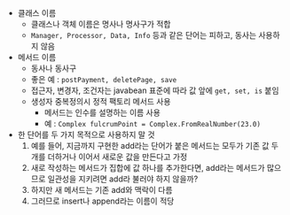 - 클래스 이름
  * 클래스나 객체 이름은 명사나 명사구가 적합
  * `Manager, Processor, Data, Info` 등과 같은 단어는 피하고, 동사는 사용하지 않음
- 메서드 이름
  * 동사나 동사구
  * 좋은 예 : `postPayment, deletePage, save`
  * 접근자, 변경자, 조건자는 javabean 표준에 따라 값 앞에 `get, set, is` 붙임
  * 생성자 중복정의시 정적 팩토리 메서드 사용
    + 메서드는 인수를 설명하는 이름 사용
    + 예 : `Complex fulcrumPoint = Complex.FromRealNumber(23.0)`
- 한 단어를 두 가지 목적으로 사용하지 말 것
  1. 예를 들어, 지금까지 구현한 add라는 단어가 붙은 메서드는 모두가 기존 값 두 개를 더하거나 이어서 새로운 값을 만든다고 가정
  2. 새로 작성하는 메서드가 집합에 값 하나를 추가한다면, add라는 메서드가 많으므로 일관성을 지키려면 add라 불러야 하지 않을까?
  3. 하지만 새 메서드는 기존 add와 맥락이 다름
  4. 그러므로 insert나 append라는 이름이 적당
